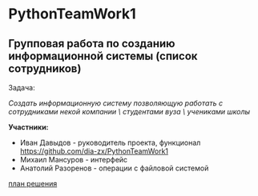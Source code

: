 # PythonTeamWork1

## Групповая работа по созданию информационной системы (список сотрудников)

Задача:

_Создать информационную систему позволяющую работать с сотрудниками некой компании \ студентами вуза \ учениками школы_

__Участники:__
- Иван Давыдов - руководитель проекта, функционал 
<https://github.com/dia-zx/PythonTeamWork1>
- Михаил Мансуров - интерфейс
- Анатолий Разоренов - операции с файловой системой

[план решения](Plan.drawio)
